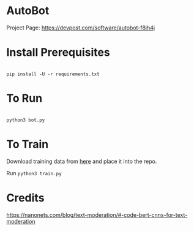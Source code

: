 # AutoBot
Project Page: https://devpost.com/software/autobot-f8ih4j

# Install Prerequisites
<code>
pip install -U -r requirements.txt
</code>

# To Run 
<code>
python3 bot.py
</code>

# To Train
Download training data from [here](https://www.kaggle.com/c/jigsaw-toxic-comment-classification-challenge/data?select=test.csv.zip) and place it into the repo.

Run <code>python3 train.py</code>

# Credits
https://nanonets.com/blog/text-moderation/#-code-bert-cnns-for-text-moderation
